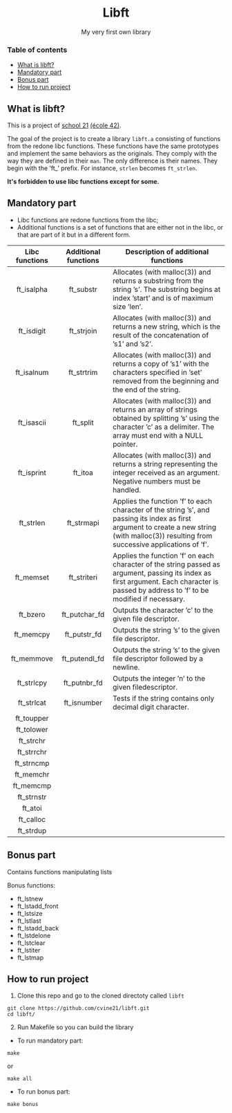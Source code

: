 <div id="header" align="center">
  <h1>
    Libft
  </h1>
  <p>My very first own library</p>
</div>

### Table of contents
- [What is libft?](#what-is-libft)
- [Mandatory part](#mandatory-part)
- [Bonus part](#bonus-part)
- [How to run project](#how-to-run-project)

## What is libft?
This is a project of [school 21][1] [(école 42)][2].

The goal of the project is to create a library `libft.a` consisting of functions from the redone libc functions. These functions have the same prototypes and implement the same behaviors as the originals. They comply with the way they are defined in their `man`. The only difference is their names. They begin with the ’ft_’ prefix. For instance, `strlen` becomes `ft_strlen`.

**It's forbidden to use libc functions except for some.**

## Mandatory part

- Libc functions are redone functions from the libc;
- Additional functions is a set of functions that are either not in the libc,
or that are part of it but in a different form.

|Libc functions |Additional functions|Description of additional functions|
|:-------------:|:------------------:|-----------------------------------|
|ft_isalpha     |ft_substr           |Allocates (with malloc(3)) and returns a substring from the string ’s’. The substring begins at index ’start’ and is of maximum size ’len’.|
|ft_isdigit     |ft_strjoin          |Allocates (with malloc(3)) and returns a new string, which is the result of the concatenation of ’s1’ and ’s2’.|
|ft_isalnum     |ft_strtrim          |Allocates (with malloc(3)) and returns a copy of ’s1’ with the characters specified in ’set’ removed from the beginning and the end of the string.|
|ft_isascii     |ft_split            |Allocates (with malloc(3)) and returns an array of strings obtained by splitting ’s’ using the character ’c’ as a delimiter. The array must end with a NULL pointer.|
|ft_isprint     |ft_itoa             |Allocates (with malloc(3)) and returns a string representing the integer received as an argument. Negative numbers must be handled.|
|ft_strlen      |ft_strmapi          |Applies the function ’f’ to each character of the string ’s’, and passing its index as first argument to create a new string (with malloc(3)) resulting from successive applications of ’f’.|
|ft_memset      |ft_striteri         |Applies the function ’f’ on each character of the string passed as argument, passing its index as first argument. Each character is passed by address to ’f’ to be modified if necessary.|
|ft_bzero       |ft_putchar_fd       |Outputs the character ’c’ to the given file descriptor.|
|ft_memcpy      |ft_putstr_fd        |Outputs the string ’s’ to the given file descriptor.|
|ft_memmove     |ft_putendl_fd       |Outputs the string ’s’ to the given file descriptor followed by a newline.|
|ft_strlcpy     |ft_putnbr_fd        |Outputs the integer ’n’ to the given filedescriptor.|
|ft_strlcat     |ft_isnumber         |Tests if the string contains only decimal digit character.|
|ft_toupper     |
|ft_tolower     |
|ft_strchr      |
|ft_strrchr     |
|ft_strncmp     |
|ft_memchr      |
|ft_memcmp      |
|ft_strnstr     |
|ft_atoi        |
|ft_calloc      |
|ft_strdup      |

## Bonus part
Contains functions manipulating lists

Bonus functions:

- ft_lstnew
- ft_lstadd_front
- ft_lstsize
- ft_lstlast
- ft_lstadd_back
- ft_lstdelone
- ft_lstclear
- ft_lstiter
- ft_lstmap

## How to run project

1. Clone this repo and go to the cloned directoty called `libft`
```
git clone https://github.com/cvine21/libft.git
cd libft/
```

2. Run Makefile so you can build the library

- To run mandatory part:
```
make
```
or
```
make all
```
- To run bonus part:
```
make bonus
```

[1]:https://21-school.ru/
[2]:https://42.fr/en/homepage/
